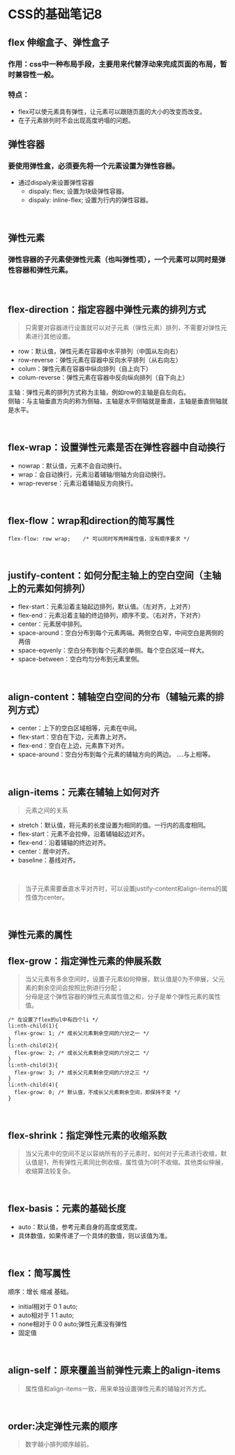 # CSS的基础笔记8

flex 伸缩盒子、弹性盒子
---
### 作用：css中一种布局手段，主要用来代替浮动来完成页面的布局，暂时兼容性一般。
### 特点：
- flex可以使元素具有弹性，让元素可以跟随页面的大小的改变而改变。
- 在子元素排列时不会出现高度坍塌的问题。

弹性容器
-------
### 要使用弹性盒，必须要先将一个元素设置为弹性容器。
- 通过dispaly来设置弹性容器
  - dispaly: flex;  设置为块级弹性容器。
  - dispaly: inline-flex; 设置为行内的弹性容器。

<br/>

弹性元素
------
### 弹性容器的子元素使弹性元素（也叫弹性项），一个元素可以同时是弹性容器和弹性元素。

<br/>

flex-direction：指定容器中弹性元素的排列方式
-----
> 只需要对容器进行设置就可以对子元素（弹性元素）排列，不需要对弹性元素进行其他设置。

- row：默认值，弹性元素在容器中水平排列（中国从左向右）
- row-reverse：弹性元素在容器中反向水平排列（从右向左）
- colum：弹性元素在容器中纵向排列（自上向下）
- colum-reverse：弹性元素在容器中反向纵向排列（自下向上）

主轴：弹性元素的排列方式称为主轴，例如row的主轴是自左向右。<br/>
侧轴：与主轴垂直方向的称为侧轴，主轴是水平侧轴就是垂直，主轴是垂直侧轴就是水平。

<br/>

flex-wrap：设置弹性元素是否在弹性容器中自动换行
------
- nowrap：默认值，元素不会自动换行。
- wrap：会自动换行，元素沿着辅轴/侧轴方向自动换行。
- wrap-reverse：元素沿着辅轴反方向换行。

<br/>

flex-flow：wrap和direction的简写属性
------
```
flex-flow: row wrap;    /* 可以同时写两种属性值，没有顺序要求 */
```

<br/>

justify-content：如何分配主轴上的空白空间（主轴上的元素如何排列）
------
- flex-start：元素沿着主轴起边排列，默认值。（左对齐，上对齐）
- flex-end：元素沿着主轴的终边排列，顺序不变。（右对齐，下对齐）
- center：元素居中排列。
- space-around：空白分布到每个元素两端。两侧空白窄，中间空白是两侧的两倍
- space-eqvenly：空白分布到每个元素的单侧。每个空白区域一样大。
- space-between：空白均匀分布到元素里侧。

<br/>

align-content：辅轴空白空间的分布（辅轴元素的排列方式）
------
- center：上下的空白区域相等，元素在中间。
- flex-start：空白在下边，元素靠上对齐。
- flex-end：空白在上边，元素靠下对齐。
- space-around：空白分布到每个元素的辅轴方向的两边。
....与上相等。

<br/>

align-items：元素在辅轴上如何对齐
------
> 元素之间的关系
- stretch：默认值，将元素的长度设置为相同的值。一行内的高度相同。
- flex-start：元素不会拉伸，沿着辅轴起边对齐。
- flex-end：沿着辅轴的终边对齐。
- center：居中对齐。
- baseline：基线对齐。

<br/>

> 当子元素需要垂直水平对齐时，可以设置justify-content和align-items的属性值为center。

<br/>

弹性元素的属性
---
flex-grow：指定弹性元素的伸展系数
------
> 当父元素有多余空间时，设置子元素如何伸展，默认值是0为不伸展，父元素的剩余空间会按照比例进行分配；<br>
分母是这个弹性容器的弹性元素属性值之和，分子是单个弹性元素的属性值。
```
/* 在设置了flex的ul中有四个li */
li:nth-child(1){
  flex-grow: 1; /* 成长父元素剩余空间的六分之一 */
}
li:nth-child(2){
  flex-grow: 2; /* 成长父元素剩余空间的六分之二 */
}
li:nth-child(3){
  flex-grow: 3; /* 成长父元素剩余空间的六分之三 */
}
li:nth-child(4){
  flex-grow: 0; /* 默认值，不成长父元素剩余空间，即保持不变 */
}
```

<br/>

flex-shrink：指定弹性元素的收缩系数
------
> 当父元素中的空间不足以容纳所有的子元素时，如何对子元素进行收缩，默认值是1，所有弹性元素同比例收缩，属性值为0时不收缩。其他类似伸展，收缩算法较复杂。

<br/>

flex-basis：元素的基础长度
------
- auto：默认值，参考元素自身的高度或宽度。
- 具体数值，如果传递了一个具体的数值，则以该值为准。
<br/>

flex：简写属性
------
顺序：增长 缩减 基础。<br/>
- initial相对于 0 1 auto;
- auto相对于 1 1 auto;
- none相对于 0 0 auto;弹性元素没有弹性
- 固定值

<br/>

align-self：原来覆盖当前弹性元素上的align-items
------
> 属性值和align-items一致，用来单独设置弹性元素的辅轴对齐方式。

<br/>

order:决定弹性元素的顺序
------
> 数字越小排列顺序越前。

